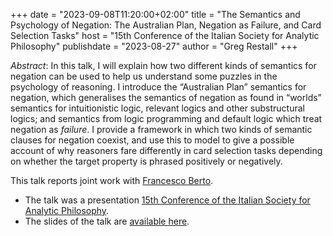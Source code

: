 +++
date = "2023-09-08T11:20:00+02:00"
title = "The Semantics and Psychology of Negation: The Australian Plan, Negation as Failure, and Card Selection Tasks"
host = "15th Conference of the Italian Society for Analytic Philosophy"
publishdate = "2023-08-27"
author = "Greg Restall"
+++

*Abstract*: In this talk, I will explain how two different kinds of semantics for negation can be used to help us understand some puzzles in the psychology of reasoning. I introduce the &ldquo;Australian Plan&rdquo; semantics for negation, which generalises the semantics of negation as found in &ldquo;worlds&rdquo; semantics for intuitionistic logic, relevant logics and other substructural logics; and semantics from logic programming and default logic which treat negation as _failure_. I provide a framework in which two kinds of semantic clauses for negation coexist, and use this to model to give a possible account of why reasoners fare differently in card selection tasks depending on whether the target property is phrased positively or negatively. 

This talk reports joint work with [Francesco Berto](https://www.st-andrews.ac.uk/philosophy/people/fb96).

* The talk was a presentation [15th Conference of the Italian Society for Analytic Philosophy](http://sifaphilosophy.eu/?p=4958).
* The slides of the talk are [available here](/slides/spn-sifa.pdf).
